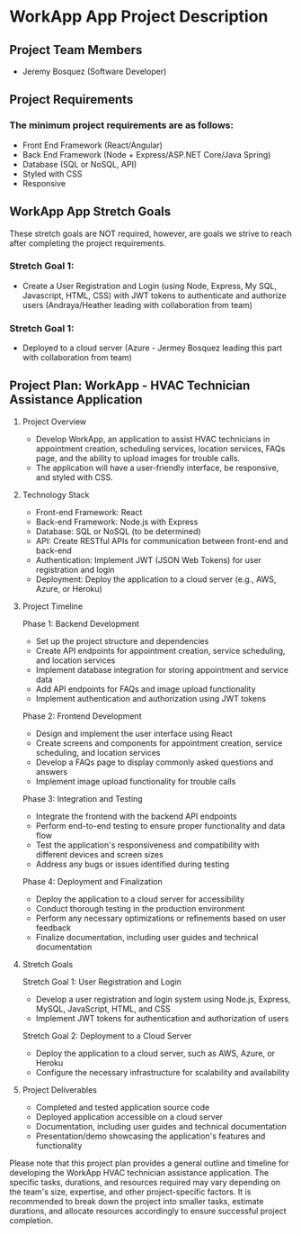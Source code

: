 # WorkApp App Project Description




## Project Team Members
- Jeremy Bosquez (Software Developer)

## Project Requirements

### The minimum project requirements are as follows:
- Front End Framework (React/Angular)
- Back End Framework (Node + Express/ASP.NET Core/Java Spring)
- Database (SQL or NoSQL, API)
- Styled with CSS
- Responsive
  
## WorkApp App Stretch Goals
These stretch goals are NOT required, however, are goals we strive to reach after completing the project requirements.
  ### Stretch Goal 1:
  - Create a User Registration and Login (using Node, Express, My SQL, Javascript, HTML, CSS) with JWT tokens to authenticate and authorize users (Andraya/Heather leading with collaboration from team)
  ### Stretch Goal 1:
  - Deployed to a cloud server (Azure - Jermey Bosquez leading this part with collaboration from team)
  
## Project Plan: WorkApp - HVAC Technician Assistance Application

1. Project Overview
   - Develop WorkApp, an application to assist HVAC technicians in appointment creation, scheduling services, location services, FAQs page, and the ability to upload images for trouble calls.
   - The application will have a user-friendly interface, be responsive, and styled with CSS.

2. Technology Stack
   - Front-end Framework: React
   - Back-end Framework: Node.js with Express
   - Database: SQL or NoSQL (to be determined)
   - API: Create RESTful APIs for communication between front-end and back-end
   - Authentication: Implement JWT (JSON Web Tokens) for user registration and login
   - Deployment: Deploy the application to a cloud server (e.g., AWS, Azure, or Heroku)

3. Project Timeline

   Phase 1: Backend Development
   - Set up the project structure and dependencies
   - Create API endpoints for appointment creation, service scheduling, and location services
   - Implement database integration for storing appointment and service data
   - Add API endpoints for FAQs and image upload functionality
   - Implement authentication and authorization using JWT tokens

   Phase 2: Frontend Development
   - Design and implement the user interface using React
   - Create screens and components for appointment creation, service scheduling, and location services
   - Develop a FAQs page to display commonly asked questions and answers
   - Implement image upload functionality for trouble calls

   Phase 3: Integration and Testing
   - Integrate the frontend with the backend API endpoints
   - Perform end-to-end testing to ensure proper functionality and data flow
   - Test the application's responsiveness and compatibility with different devices and screen sizes
   - Address any bugs or issues identified during testing

   Phase 4: Deployment and Finalization
   - Deploy the application to a cloud server for accessibility
   - Conduct thorough testing in the production environment
   - Perform any necessary optimizations or refinements based on user feedback
   - Finalize documentation, including user guides and technical documentation

4. Stretch Goals

   Stretch Goal 1: User Registration and Login
   - Develop a user registration and login system using Node.js, Express, MySQL, JavaScript, HTML, and CSS
   - Implement JWT tokens for authentication and authorization of users

   Stretch Goal 2: Deployment to a Cloud Server
   - Deploy the application to a cloud server, such as AWS, Azure, or Heroku
   - Configure the necessary infrastructure for scalability and availability

5. Project Deliverables

   - Completed and tested application source code
   - Deployed application accessible on a cloud server
   - Documentation, including user guides and technical documentation
   - Presentation/demo showcasing the application's features and functionality

Please note that this project plan provides a general outline and timeline for developing the WorkApp HVAC technician assistance application. The specific tasks, durations, and resources required may vary depending on the team's size, expertise, and other project-specific factors. It is recommended to break down the project into smaller tasks, estimate durations, and allocate resources accordingly to ensure successful project completion.